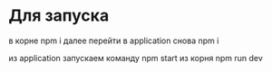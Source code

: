 # Для запуска

в корне npm i
далее перейти в application
снова npm i

из application запускаем команду npm start
из корня npm run dev
